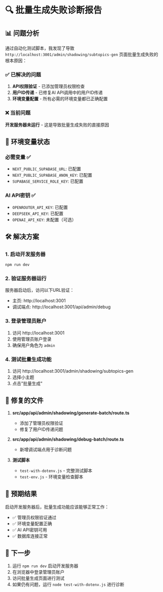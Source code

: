 # 🔍 批量生成失败诊断报告

## 📊 问题分析

通过自动化测试脚本，我发现了导致 `http://localhost:3001/admin/shadowing/subtopics-gen` 页面批量生成失败的根本原因：

### ✅ 已解决的问题
1. **API权限验证** - 已添加管理员权限检查
2. **用户ID传递** - 已修复AI API调用中的用户ID传递
3. **环境变量配置** - 所有必需的环境变量都已正确配置

### ❌ 当前问题
**开发服务器未运行** - 这是导致批量生成失败的直接原因

## 🔧 环境变量状态

### 必需变量 ✅
- `NEXT_PUBLIC_SUPABASE_URL`: 已配置
- `NEXT_PUBLIC_SUPABASE_ANON_KEY`: 已配置  
- `SUPABASE_SERVICE_ROLE_KEY`: 已配置

### AI API密钥 ✅
- `OPENROUTER_API_KEY`: 已配置
- `DEEPSEEK_API_KEY`: 已配置
- `OPENAI_API_KEY`: 未配置（可选）

## 🛠️ 解决方案

### 1. 启动开发服务器
```bash
npm run dev
```

### 2. 验证服务器运行
服务器启动后，访问以下URL验证：
- 主页: http://localhost:3001
- 调试端点: http://localhost:3001/api/admin/debug

### 3. 登录管理员账户
1. 访问 http://localhost:3001
2. 使用管理员账户登录
3. 确保用户角色为 `admin`

### 4. 测试批量生成功能
1. 访问 http://localhost:3001/admin/shadowing/subtopics-gen
2. 选择小主题
3. 点击"批量生成"

## 📝 修复的文件

1. **src/app/api/admin/shadowing/generate-batch/route.ts**
   - 添加了管理员权限验证
   - 修复了用户ID传递问题

2. **src/app/api/admin/shadowing/debug-batch/route.ts**
   - 新增调试端点用于诊断问题

3. **测试脚本**
   - `test-with-dotenv.js` - 完整测试脚本
   - `test-env.js` - 环境变量检查脚本

## 🎯 预期结果

启动开发服务器后，批量生成功能应该能够正常工作：
- ✅ 管理员权限验证通过
- ✅ 环境变量配置正确
- ✅ AI API密钥可用
- ✅ 数据库连接正常

## 🚀 下一步

1. 运行 `npm run dev` 启动开发服务器
2. 在浏览器中登录管理员账户
3. 访问批量生成页面进行测试
4. 如果仍有问题，运行 `node test-with-dotenv.js` 进行诊断

